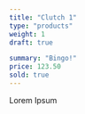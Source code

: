 ```yaml
---
title: "Clutch 1"
type: "products"
weight: 1
draft: true

summary: "Bingo!"
price: 123.50
sold: true
---
```


Lorem Ipsum
